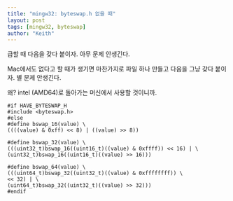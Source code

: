 ```yaml
---
title: "mingw32: byteswap.h 없을 때"
layout: post
tags: [mingw32, byteswap]
author: "Keith"
---
```


급할 때 다음을 갖다 붙이자. 아무 문제 안생긴다.

Mac에서도 없다고 할 때가 생기면 마찬가지로 파일 하나 만들고 다음을 그냥 갖다 붙이자. 별 문제 안생긴다.

왜? intel (AMD64)로 돌아가는 머신에서 사용할 것이니까.

```
#if HAVE_BYTESWAP_H
#include <byteswap.h>
#else
#define bswap_16(value) \
((((value) & 0xff) << 8) | ((value) >> 8))

#define bswap_32(value) \
(((uint32_t)bswap_16((uint16_t)((value) & 0xffff)) << 16) | \
(uint32_t)bswap_16((uint16_t)((value) >> 16)))

#define bswap_64(value) \
(((uint64_t)bswap_32((uint32_t)((value) & 0xffffffff)) \
<< 32) | \
(uint64_t)bswap_32((uint32_t)((value) >> 32)))
#endif
```
